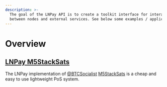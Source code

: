 ```yaml
---
description: >-
  The goal of the LNPay API is to create a toolkit interface for interaction
  between nodes and external services. See below some examples / applications
---
```


# Overview

## [LNPay M5StackSats](https://github.com/arcbtc/M5StackSats/tree/master/M5StackSatsLNPAY)

The LNPay implementation of [@BTCSocialist](https://www.twitter.com/@BTCSocialist) [M5StackSats](https://github.com/arcbtc/M5StackSats) is a cheap and easy to use lightweight PoS system. 



